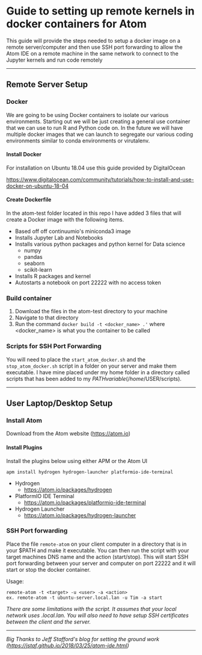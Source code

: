 # Guide to setting up remote kernels in docker containers for Atom

This guide will provide the steps needed to setup a docker image on a remote server/computer and then use SSH port forwarding to allow the Atom IDE on a remote machine in the same network to connect to the Jupyter kernels and run code remotely

---
## Remote Server Setup

### Docker

We are going to be using Docker containers to isolate our various environments.  Starting out we will be just creating a general use container that we can use to run R and Python code on.  In the future we will have multiple docker images that we can launch to segregate our various coding environments similar to conda environments or virutalenv.

#### Install Docker
For installation on Ubuntu 18.04 use this guide provided by DigitalOcean

https://www.digitalocean.com/community/tutorials/how-to-install-and-use-docker-on-ubuntu-18-04

#### Create Dockerfile
In the atom-test folder located in this repo I have added 3 files that will create a Docker image with the following items.
- Based off off continuumio's miniconda3 image
- Installs Jupyter Lab and Notebooks
- Installs various python packages and python kernel for Data science
  - numpy
  - pandas
  - seaborn
  - scikit-learn
- Installs R packages and kernel
- Autostarts a notebook on port 22222 with no access token

### Build container
1. Download the files in the atom-test directory to your machine
2. Navigate to that directory
3. Run the command `docker build -t <docker_name> .'` where <docker_name> is what you the container to be called

### Scripts for SSH Port Forwarding
You will need to place the `start_atom_docker.sh` and the `stop_atom_docker.sh` script in a folder on your server and make them executable. I have mine placed under my home folder in a directory called scripts that has been added to my $PATH variable (/home/$USER/scripts).

---
## User Laptop/Desktop Setup

### Install Atom
Download from the Atom website (https://atom.io)

#### Install Plugins
Install the plugins below using either APM or the Atom UI

`apm install hydrogen hydrogen-launcher platformio-ide-terminal`

- Hydrogen
  - https://atom.io/packages/hydrogen
- PlatformIO IDE Terminal
  - https://atom.io/packages/platformio-ide-terminal
- Hydrogen Launcher
  - https://atom.io/packages/hydrogen-launcher

### SSH Port forwarding

Place the file `remote-atom` on your client computer in a directory that is in your $PATH and make it executable.  You can then run the script with your target machines DNS name and the action (start/stop).  This will start SSH port forwarding between your server and computer on port 22222 and it will start or stop the docker container.

Usage:
```
remote-atom -t <target> -u <user> -a <action>
ex. remote-atom -t ubuntu-server.local.lan -u Tim -a start
```

_There are some limitations with the script.  It assumes that your local network uses .local.lan.  You will also need to have setup SSH certificates between the client and the server._

---




_Big Thanks to Jeff Stafford's blog for setting the ground work (https://jstaf.github.io/2018/03/25/atom-ide.html)_
